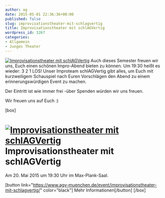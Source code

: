 ```yaml
---
author: ag
date: 2015-05-01 22:36:36+00:00
published: false
slug: improvisationstheater-mit-schlagvertig
title: Improvisationstheater mit schlAGVertig
wordpress_id: 3267
categories:
- Allgemein
- Junges Theater
---
```


[![Improvisationstheater mit schlAGVertig](https://www.agv-muenchen.de/wp-content/uploads/2015/05/Poster_SoSe-2015_RGB_Website.jpg)](https://www.agv-muenchen.de/event/improvisationstheater-mit-schlagvertig/)
Auch dieses Semester freuen wir uns, Euch einen schönen Impro-Abend bieten zu können. Um 19:30 heißt es wieder: 3 2 1 LOS!
Unser Improteam schlAGVertig gibt alles, um Euch mit kurzweiligem Schauspiel nach Euren Vorschlägen den Abend zu einem erinnerungswürdigen Event zu machen.

Der Eintritt ist wie immer frei -über Spenden würden wir uns freuen.

Wir freuen uns auf Euch :)

[box]

# [![Improvisationstheater mit schlAGVertig](https://www.agv-muenchen.de/wp-content/uploads/2015/05/Poster_SoSe-2015_RGB_Website.jpg)](https://www.agv-muenchen.de/event/improvisationstheater-mit-schlagvertig/)Improvisationstheater mit schlAGVertig

Am 20. Mai 2015 um 19:30 Uhr im Max-Plank-Saal.

[button link="https://www.agv-muenchen.de/event/improvisationstheater-mit-schlagvertig/" color="black"] Mehr Informationen[/button]
[/box]
